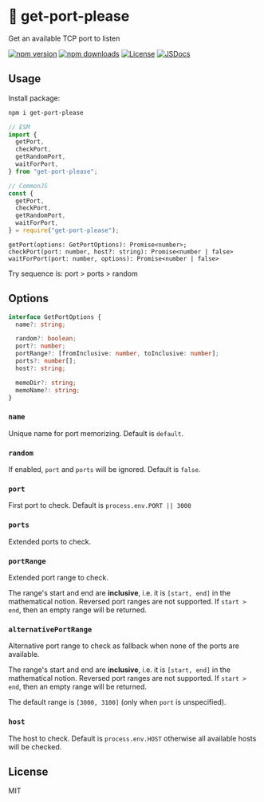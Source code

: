 # 🔌 get-port-please

Get an available TCP port to listen

[![npm version][npm-version-src]][npm-version-href]
[![npm downloads][npm-downloads-src]][npm-downloads-href]
[![License][license-src]][license-href]
[![JSDocs][jsdocs-src]][jsdocs-href]

## Usage

Install package:

```bash
npm i get-port-please
```

```js
// ESM
import {
  getPort,
  checkPort,
  getRandomPort,
  waitForPort,
} from "get-port-please";

// CommonJS
const {
  getPort,
  checkPort,
  getRandomPort,
  waitForPort,
} = require("get-port-please");
```

```
getPort(options: GetPortOptions): Promise<number>;
checkPort(port: number, host?: string): Promise<number | false>
waitForPort(port: number, options): Promise<number | false>
```

Try sequence is: port > ports > random

## Options

```ts
interface GetPortOptions {
  name?: string;

  random?: boolean;
  port?: number;
  portRange?: [fromInclusive: number, toInclusive: number];
  ports?: number[];
  host?: string;

  memoDir?: string;
  memoName?: string;
}
```

### `name`

Unique name for port memorizing. Default is `default`.

### `random`

If enabled, `port` and `ports` will be ignored. Default is `false`.

### `port`

First port to check. Default is `process.env.PORT || 3000`

### `ports`

Extended ports to check.

### `portRange`

Extended port range to check.

The range's start and end are **inclusive**, i.e. it is `[start, end]` in the mathematical notion.
Reversed port ranges are not supported. If `start > end`, then an empty range will be returned.

### `alternativePortRange`

Alternative port range to check as fallback when none of the ports are available.

The range's start and end are **inclusive**, i.e. it is `[start, end]` in the mathematical notion.
Reversed port ranges are not supported. If `start > end`, then an empty range will be returned.

The default range is `[3000, 3100]` (only when `port` is unspecified).

### `host`

The host to check. Default is `process.env.HOST` otherwise all available hosts will be checked.

## License

MIT

<!-- Badges -->

[npm-version-src]: https://img.shields.io/npm/v/get-port-please?style=flat&colorA=18181B&colorB=F0DB4F
[npm-version-href]: https://npmjs.com/package/get-port-please
[npm-downloads-src]: https://img.shields.io/npm/dm/get-port-please?style=flat&colorA=18181B&colorB=F0DB4F
[npm-downloads-href]: https://npmjs.com/package/get-port-please
[codecov-src]: https://img.shields.io/codecov/c/gh/unjs/get-port-please/main?style=flat&colorA=18181B&colorB=F0DB4F
[codecov-href]: https://codecov.io/gh/unjs/get-port-please
[license-src]: https://img.shields.io/github/license/unjs/get-port-please.svg?style=flat&colorA=18181B&colorB=F0DB4F
[license-href]: https://github.com/unjs/get-port-please/blob/main/LICENSE
[jsdocs-src]: https://img.shields.io/badge/jsDocs.io-reference-18181B?style=flat&colorA=18181B&colorB=F0DB4F
[jsdocs-href]: https://www.jsdocs.io/package/get-port-please
